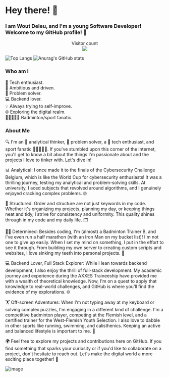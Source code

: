 # Hey there! :wave: 
### I am Wout Deleu, and I'm a young Software Developer! Welcome to my GitHub profile! 🚀
<p align="center"> 
  Visitor count<br>
  <img src="https://profile-counter.glitch.me/WoutDeleu/count.svg" />
</p>

<!---
![Top Langs](https://github-readme-stats.vercel.app/api/top-langs/?username=anuraghazra&layout=pie&theme=dracula&hide=GLSL,Astro,Makefile,HTML,JavaScript,TypeScript,CSS,GO,Lua,Assembly,Shell,Scala)
-->

![Top Langs](https://github-readme-stats.vercel.app/api/top-langs/?username=anuraghazra&layout=pie&theme=dracula&hide=GLSL,Astro,Makefile)
![Anurag's GitHub stats](https://github-readme-stats.vercel.app/api?username=WoutDeleu&show_icons=true&theme=dracula)
### Who am I
🚀 Tech enthusiast.\
💪 Ambitious and driven.\
🤖 Problem solver.\
💻 Backend lover.\
💡 Always trying to self-improve.\
🌐 Exploring the digital realm.\
🏸🏃‍♂️🏊‍♂️ Badminton/sport fanatic.

### About Me
🔍 I'm an 🧠 analytical thinker, 🧩 problem solver, a 🚀 tech enthusiast, and sport fanatic 🏸🏃‍♂️🏊‍♂️. If you've stumbled upon this corner of the internet, you'll get to know a bit about the things I'm passionate about and the projects I love to tinker with. Let's dive in!

📊 Analytical: I once made it to the finals of the Cybersecurity Challenge Belgium, which is like the World Cup for cybersecurity enthusiasts! It was a thrilling journey, testing my analytical and problem-solving skills. At university, I aced subjects that revolved around algorithms, and I genuinely enjoyed cracking complex problems. 🤓

📂 Structured: Order and structure are not just keywords in my code. Whether it's organizing my projects, planning my day, or keeping things neat and tidy, I strive for consistency and uniformity. This quality shines through in my code and my daily life. 🗂️

🦸‍♂️ Determined: Besides coding, I'm (almost) a Badminton Trainer B, and I've even run a half marathon (with an Iron Man on my bucket list)! I'm not one to give up easily. When I set my mind on something, I put in the effort to see it through. From building my own server to creating custom scripts and websites, I love sinking my teeth into personal projects. 💪

💻 Backend Lover, Full Stack Explorer: While I lean towards backend development, I also enjoy the thrill of full-stack development. My academic journey and experience during the AXXES Traineeship have provided me with a wealth of theoretical knowledge. Now, I'm on a quest to apply that knowledge to real-world challenges, and GitHub is where you'll find the evidence of my explorations. 🌐

🏋️ Off-screen Adventures: When I'm not typing away at my keyboard or solving complex puzzles, I'm engaging in a different kind of challenge. I'm a competitive badminton player, competing at the Flemish level, and a certified trainer for the West-Flemish Youth Selection. I also love to dabble in other sports like running, swimming, and calisthenics. Keeping an active and balanced lifestyle is important to me. 🏸

🌍 Feel free to explore my projects and contributions here on GitHub. If you find something that sparks your curiosity or if you'd like to collaborate on a project, don't hesitate to reach out. Let's make the digital world a more exciting place together! 🌟

![image](https://github.com/saadeghi/saadeghi/blob/master/dino.gif)
